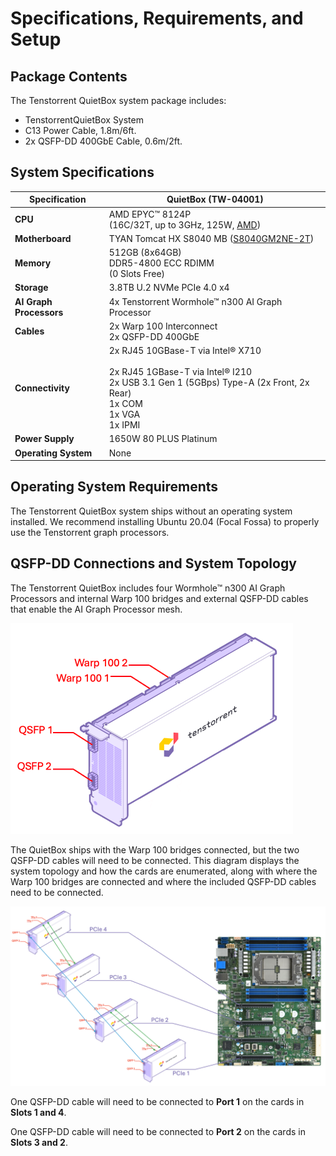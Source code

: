 # Specifications, Requirements, and Setup

## Package Contents

The Tenstorrent QuietBox system package includes:

- TenstorrentQuietBox System
- C13 Power Cable, 1.8m/6ft.
- 2x QSFP-DD 400GbE Cable, 0.6m/2ft.



## System Specifications

| Specification           | QuietBox (TW-04001)                                          |
| ----------------------- | ------------------------------------------------------------ |
| **CPU**                 | AMD EPYC™ 8124P<br />(16C/32T, up to 3GHz, 125W, [AMD](https://www.amd.com/en/products/cpu/amd-epyc-8124p)) |
| **Motherboard**         | TYAN Tomcat HX S8040 MB ([S8040GM2NE-2T](https://www.tyan.com/Motherboards_S8040_S8040GM4NE-2T)) |
| **Memory**              | 512GB (8x64GB)<br />DDR5-4800 ECC RDIMM<br />(0 Slots Free)  |
| **Storage**             | 3.8TB U.2 NVMe PCIe 4.0 x4                                   |
| **AI Graph Processors** | 4x Tenstorrent Wormhole™ n300 AI Graph Processor             |
| **Cables**              | 2x Warp 100 Interconnect<br />2x QSFP-DD 400GbE              |
| **Connectivity**        | 2x RJ45 10GBase-T via Intel® X710<br /><br />2x RJ45 1GBase-T via Intel® I210<br />2x USB 3.1 Gen 1 (5GBps) Type-A (2x Front, 2x Rear)<br />1x COM<br />1x VGA<br />1x IPMI |
| **Power Supply**        | 1650W 80 PLUS Platinum                                       |
| **Operating System**    | None                                                         |



## Operating System Requirements

The Tenstorrent QuietBox system ships without an operating system installed. We recommend installing Ubuntu 20.04 (Focal Fossa) to properly use the Tenstorrent graph processors.



## QSFP-DD Connections and System Topology

The Tenstorrent QuietBox includes four Wormhole™ n300 AI Graph Processors and internal Warp 100 bridges and external QSFP-DD cables that enable the AI Graph Processor mesh.

<img src="../../aibs/wormhole/images/wh_portspec.png" style="zoom:50%;" />

The QuietBox ships with the Warp 100 bridges connected, but the two QSFP-DD cables will need to be connected. This diagram displays the system topology and how the cards are enumerated, along with where the Warp 100 bridges are connected and where the included QSFP-DD cables need to be connected. 

<img src="qb_topology.png" style="zoom:50%;" />

One QSFP-DD cable will need to be connected to **Port 1** on the cards in **Slots 1 and 4**.

One QSFP-DD cable will need to be connected to **Port 2** on the cards in **Slots 3 and 2**.